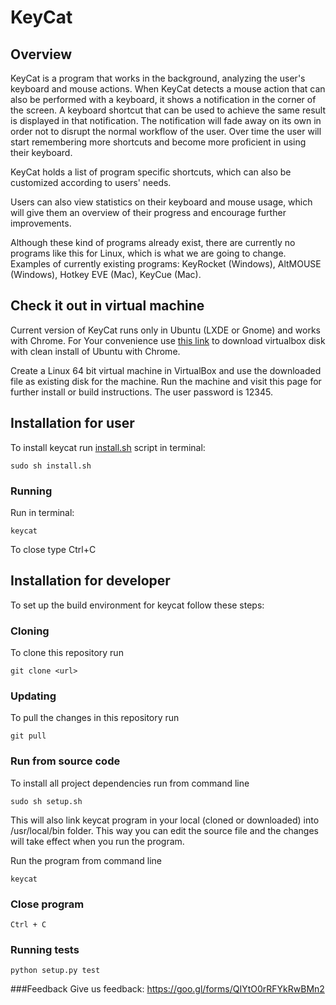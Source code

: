 # KeyCat

## Overview
KeyCat is a program that works in the background, analyzing the user's keyboard and mouse actions. When KeyCat detects a mouse action that can also be performed with a keyboard, it shows a notification in the corner of the screen. A keyboard shortcut that can be used to achieve the same result is displayed in that notification. The notification will fade away on its own in order not to disrupt the normal workflow of the user. Over time the user will start remembering more shortcuts and become more proficient in using their keyboard.

KeyCat holds a list of program specific shortcuts, which can also be customized according to users' needs.

Users can also view statistics on their keyboard and mouse usage, which will give them an overview of their progress and encourage further improvements.

Although these kind of programs already exist, there are currently no programs like this for Linux, which is what we are going to change. Examples of currently existing programs: KeyRocket (Windows), AltMOUSE (Windows), Hotkey EVE (Mac), KeyCue (Mac).

## Check it out in virtual machine
Current version of KeyCat runs only in Ubuntu (LXDE or Gnome) and works with Chrome. For Your convenience use [this link](https://livettu-my.sharepoint.com/personal/maksli_ttu_ee/_layouts/15/guestaccess.aspx?guestaccesstoken=tAKEEyjVLp6rsZy%2fxmVtWs%2fYbPfl76EboIXDmVbJVr8%3d&docid=1e82b196cdb15423abb3c2a8cedd5c82a&rev=1) to download virtualbox disk with clean install of Ubuntu with Chrome.

Create a Linux 64 bit virtual machine in VirtualBox and use the downloaded file as existing disk for the machine. Run the machine and visit this page for further install or build instructions.
The user password is 12345.

## Installation for user
To install keycat run [install.sh](https://raw.githubusercontent.com/KatreMetsvahi/KeyCat/master/install.sh?token=ADa0PaoXq2_myRT8CRdqMKPGDmwVyzKDks5YNr7bwA%3D%3D) script in terminal:
~~~
sudo sh install.sh
~~~

### Running
Run in terminal:
~~~
keycat
~~~
To close type Ctrl+C

## Installation for developer
To set up the build environment for keycat follow these steps:
### Cloning
To clone this repository run
~~~
git clone <url>
~~~

### Updating
To pull the changes in this repository run
~~~
git pull
~~~

### Run from source code
To install all project dependencies run from command line
~~~
sudo sh setup.sh
~~~
This will also link keycat program in your local (cloned or downloaded) into /usr/local/bin folder. This way you can edit the source file and the changes will take effect when you run the program.

Run the program from command line
~~~
keycat
~~~

### Close program
~~~~
Ctrl + C
~~~~

### Running tests
~~~~
python setup.py test
~~~~


###Feedback
Give us feedback:
https://goo.gl/forms/QIYtO0rRFYkRwBMn2
